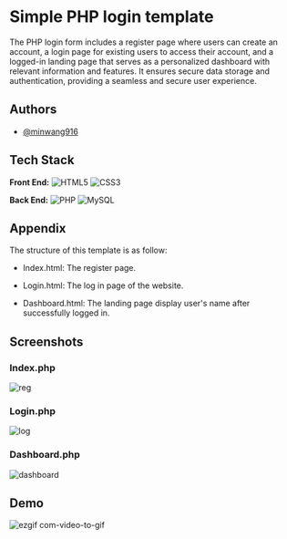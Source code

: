 
# Simple PHP login template

The PHP login form includes a register page where users can create an account, a login page for existing users to access their account, and a logged-in landing page that serves as a personalized dashboard with relevant information and features. It ensures secure data storage and authentication, providing a seamless and secure user experience.



## Authors

- [@minwang916](https://www.github.com/minwang916)

## Tech Stack

**Front End:** ![HTML5](https://img.shields.io/badge/html5-%23E34F26.svg?style=for-the-badge&logo=html5&logoColor=white) ![CSS3](https://img.shields.io/badge/css3-%231572B6.svg?style=for-the-badge&logo=css3&logoColor=white) 

**Back End:** ![PHP](https://img.shields.io/badge/php-%23777BB4.svg?style=for-the-badge&logo=php&logoColor=white) ![MySQL](https://img.shields.io/badge/mysql-%2300f.svg?style=for-the-badge&logo=mysql&logoColor=white)

## Appendix

The structure of this template is as follow:

- Index.html: The register page.

- Login.html: The log in page of the website.

- Dashboard.html: The landing page display user's name after successfully logged in.


## Screenshots

### Index.php
![reg](https://github.com/minWang916/PHP_simple_login_form/assets/116493016/7841c8f9-21c3-420e-aa6b-68c0053a058a)

### Login.php

![log](https://github.com/minWang916/PHP_simple_login_form/assets/116493016/a58d5f8e-cd9c-4454-a886-fa845c305c9d)

### Dashboard.php

![dashboard](https://github.com/minWang916/PHP_simple_login_form/assets/116493016/2d3cfa11-88a4-4507-8653-ba5bae4b61a5)





## Demo

![ezgif com-video-to-gif](https://github.com/minWang916/PHP_simple_login_form/assets/116493016/15dd7923-2bc9-4b28-966d-cb6087b13879)

